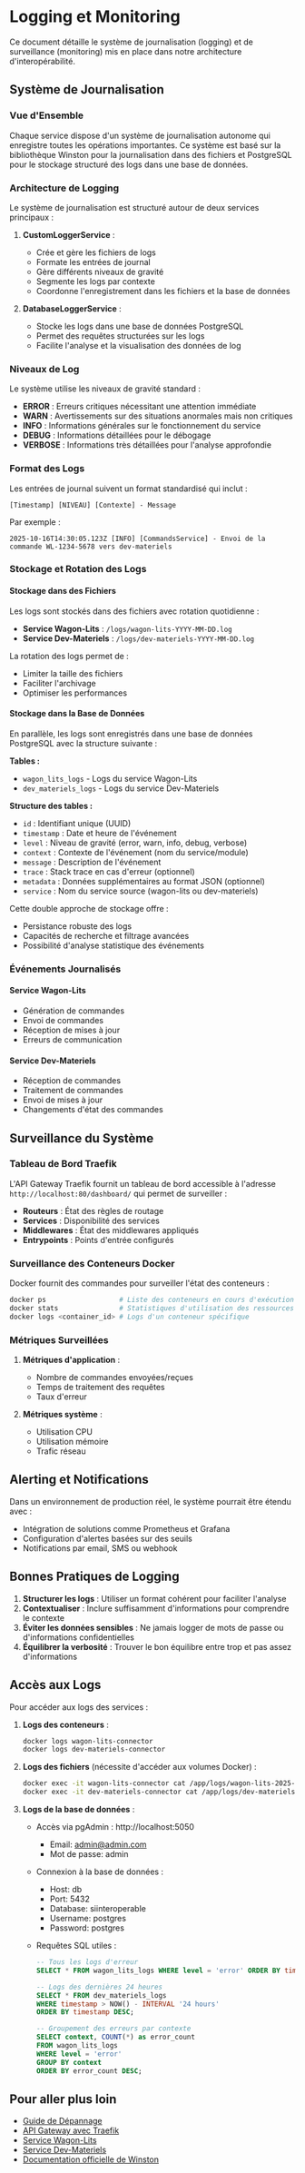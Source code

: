 # Logging et Monitoring

Ce document détaille le système de journalisation (logging) et de surveillance (monitoring) mis en place dans notre architecture d'interopérabilité.

## Système de Journalisation

### Vue d'Ensemble

Chaque service dispose d'un système de journalisation autonome qui enregistre toutes les opérations importantes. Ce système est basé sur la bibliothèque Winston pour la journalisation dans des fichiers et PostgreSQL pour le stockage structuré des logs dans une base de données.

### Architecture de Logging

Le système de journalisation est structuré autour de deux services principaux :

1. **CustomLoggerService** :
   - Crée et gère les fichiers de logs
   - Formate les entrées de journal
   - Gère différents niveaux de gravité
   - Segmente les logs par contexte
   - Coordonne l'enregistrement dans les fichiers et la base de données

2. **DatabaseLoggerService** :
   - Stocke les logs dans une base de données PostgreSQL
   - Permet des requêtes structurées sur les logs
   - Facilite l'analyse et la visualisation des données de log

### Niveaux de Log

Le système utilise les niveaux de gravité standard :

- **ERROR** : Erreurs critiques nécessitant une attention immédiate
- **WARN** : Avertissements sur des situations anormales mais non critiques
- **INFO** : Informations générales sur le fonctionnement du service
- **DEBUG** : Informations détaillées pour le débogage
- **VERBOSE** : Informations très détaillées pour l'analyse approfondie

### Format des Logs

Les entrées de journal suivent un format standardisé qui inclut :

```
[Timestamp] [NIVEAU] [Contexte] - Message
```

Par exemple :
```
2025-10-16T14:30:05.123Z [INFO] [CommandsService] - Envoi de la commande WL-1234-5678 vers dev-materiels
```

### Stockage et Rotation des Logs

#### Stockage dans des Fichiers

Les logs sont stockés dans des fichiers avec rotation quotidienne :

- **Service Wagon-Lits** : `/logs/wagon-lits-YYYY-MM-DD.log`
- **Service Dev-Materiels** : `/logs/dev-materiels-YYYY-MM-DD.log`

La rotation des logs permet de :
- Limiter la taille des fichiers
- Faciliter l'archivage
- Optimiser les performances

#### Stockage dans la Base de Données

En parallèle, les logs sont enregistrés dans une base de données PostgreSQL avec la structure suivante :

**Tables :**
- `wagon_lits_logs` - Logs du service Wagon-Lits
- `dev_materiels_logs` - Logs du service Dev-Materiels

**Structure des tables :**
- `id` : Identifiant unique (UUID)
- `timestamp` : Date et heure de l'événement
- `level` : Niveau de gravité (error, warn, info, debug, verbose)
- `context` : Contexte de l'événement (nom du service/module)
- `message` : Description de l'événement
- `trace` : Stack trace en cas d'erreur (optionnel)
- `metadata` : Données supplémentaires au format JSON (optionnel)
- `service` : Nom du service source (wagon-lits ou dev-materiels)

Cette double approche de stockage offre :
- Persistance robuste des logs
- Capacités de recherche et filtrage avancées
- Possibilité d'analyse statistique des événements

### Événements Journalisés

#### Service Wagon-Lits
- Génération de commandes
- Envoi de commandes
- Réception de mises à jour
- Erreurs de communication

#### Service Dev-Materiels
- Réception de commandes
- Traitement de commandes
- Envoi de mises à jour
- Changements d'état des commandes

## Surveillance du Système

### Tableau de Bord Traefik

L'API Gateway Traefik fournit un tableau de bord accessible à l'adresse `http://localhost:80/dashboard/` qui permet de surveiller :

- **Routeurs** : État des règles de routage
- **Services** : Disponibilité des services
- **Middlewares** : État des middlewares appliqués
- **Entrypoints** : Points d'entrée configurés

### Surveillance des Conteneurs Docker

Docker fournit des commandes pour surveiller l'état des conteneurs :

```bash
docker ps                  # Liste des conteneurs en cours d'exécution
docker stats               # Statistiques d'utilisation des ressources
docker logs <container_id> # Logs d'un conteneur spécifique
```

### Métriques Surveillées

1. **Métriques d'application** :
   - Nombre de commandes envoyées/reçues
   - Temps de traitement des requêtes
   - Taux d'erreur

2. **Métriques système** :
   - Utilisation CPU
   - Utilisation mémoire
   - Trafic réseau

## Alerting et Notifications

Dans un environnement de production réel, le système pourrait être étendu avec :

- Intégration de solutions comme Prometheus et Grafana
- Configuration d'alertes basées sur des seuils
- Notifications par email, SMS ou webhook

## Bonnes Pratiques de Logging

1. **Structurer les logs** : Utiliser un format cohérent pour faciliter l'analyse
2. **Contextualiser** : Inclure suffisamment d'informations pour comprendre le contexte
3. **Éviter les données sensibles** : Ne jamais logger de mots de passe ou d'informations confidentielles
4. **Équilibrer la verbosité** : Trouver le bon équilibre entre trop et pas assez d'informations

## Accès aux Logs

Pour accéder aux logs des services :

1. **Logs des conteneurs** :
   ```bash
   docker logs wagon-lits-connector
   docker logs dev-materiels-connector
   ```

2. **Logs des fichiers** (nécessite d'accéder aux volumes Docker) :
   ```bash
   docker exec -it wagon-lits-connector cat /app/logs/wagon-lits-2025-10-16.log
   docker exec -it dev-materiels-connector cat /app/logs/dev-materiels-2025-10-16.log
   ```

3. **Logs de la base de données** :
   - Accès via pgAdmin : http://localhost:5050
     - Email: admin@admin.com
     - Mot de passe: admin
   - Connexion à la base de données :
     - Host: db
     - Port: 5432
     - Database: siinteroperable
     - Username: postgres
     - Password: postgres
   
   - Requêtes SQL utiles :
     ```sql
     -- Tous les logs d'erreur
     SELECT * FROM wagon_lits_logs WHERE level = 'error' ORDER BY timestamp DESC;
     
     -- Logs des dernières 24 heures
     SELECT * FROM dev_materiels_logs 
     WHERE timestamp > NOW() - INTERVAL '24 hours' 
     ORDER BY timestamp DESC;
     
     -- Groupement des erreurs par contexte
     SELECT context, COUNT(*) as error_count 
     FROM wagon_lits_logs 
     WHERE level = 'error' 
     GROUP BY context 
     ORDER BY error_count DESC;
     ```

## Pour aller plus loin

- [Guide de Dépannage](depannage.md)
- [API Gateway avec Traefik](api-gateway.md)
- [Service Wagon-Lits](service-wagon-lits.md)
- [Service Dev-Materiels](service-dev-materiels.md)
- [Documentation officielle de Winston](https://github.com/winstonjs/winston)